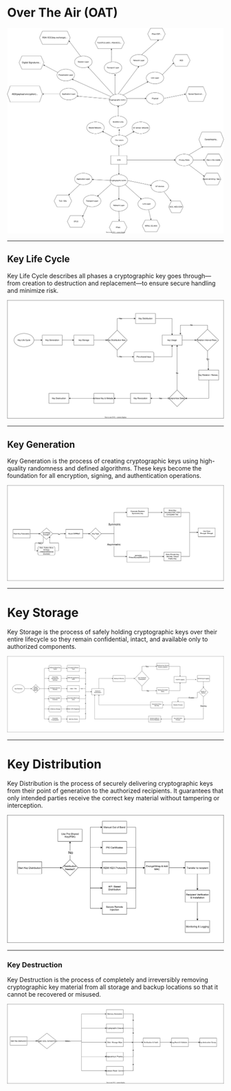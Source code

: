 # Over The Air (OAT)
![Over The Air](https://github.com/uv-goswami/Cryptography/blob/9848bbd2e098d2522fc963fe35dc913eb52a6ce0/Diagrams/over_the_air.drawio.svg)

---

## Key Life Cycle

Key Life Cycle describes all phases a cryptographic key goes through—from creation to destruction and replacement—to ensure secure handling and minimize risk.

![KLC](https://github.com/uv-goswami/Cryptography/blob/289897c43e356e1038d2c73d58ed611b64de11a0/Diagrams/Key_Life_cycle.svg)

---

## Key Generation

Key Generation is the process of creating cryptographic keys using high-quality randomness and defined algorithms. These keys become the foundation for all encryption, signing, and authentication operations.

![KG](https://github.com/uv-goswami/Cryptography/blob/88ca27e88372ff86bd61dcdbb245027ff2991852/Diagrams/KeyGeneration.drawio.svg)

---

# Key Storage

Key Storage is the process of safely holding cryptographic keys over their entire lifecycle so they remain confidential, intact, and available only to authorized components.


![KS](https://github.com/uv-goswami/Cryptography/blob/a29a2aef95acb2afada321985b4e760727f73938/Diagrams/Storage.drawio.svg)

---
# Key Distribution

Key Distribution is the process of securely delivering cryptographic keys from their point of generation to the authorized recipients. It guarantees that only intended parties receive the correct key material without tampering or interception.

![KD](https://github.com/uv-goswami/Cryptography/blob/cfa974ef945c6012a8ad35c319bf5a307be5a625/Diagrams/KeyDistribution.drawio.svg)

---

### Key Destruction  

Key Destruction is the process of completely and irreversibly removing cryptographic key material from all storage and backup locations so that it cannot be recovered or misused.  

![KDest](https://github.com/uv-goswami/Cryptography/blob/cfa974ef945c6012a8ad35c319bf5a307be5a625/Diagrams/KeyDestruction.drawio.svg)

